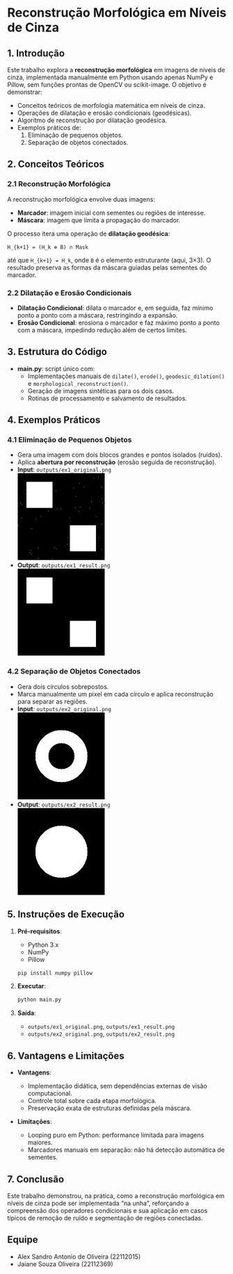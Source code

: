 # Reconstrução Morfológica em Níveis de Cinza

## 1. Introdução

Este trabalho explora a **reconstrução morfológica** em imagens de níveis de cinza, implementada manualmente em Python usando apenas NumPy e Pillow, sem funções prontas de OpenCV ou scikit-image. O objetivo é demonstrar:

- Conceitos teóricos de morfologia matemática em níveis de cinza.
- Operações de dilatação e erosão condicionais (geodésicas).
- Algoritmo de reconstrução por dilatação geodésica.
- Exemplos práticos de:
  1. Eliminação de pequenos objetos.
  2. Separação de objetos conectados.

## 2. Conceitos Teóricos

### 2.1 Reconstrução Morfológica

A reconstrução morfológica envolve duas imagens:

- **Marcador**: imagem inicial com sementes ou regiões de interesse.
- **Máscara**: imagem que limita a propagação do marcador.

O processo itera uma operação de **dilatação geodésica**:

```none
H_{k+1} = (H_k ⊕ B) ∩ Mask
```

até que `H_{k+1} = H_k`, onde `B` é o elemento estruturante (aqui, 3×3). O resultado preserva as formas da máscara guiadas pelas sementes do marcador.

### 2.2 Dilatação e Erosão Condicionais

- **Dilatação Condicional**: dilata o marcador e, em seguida, faz mínimo ponto a ponto com a máscara, restringindo a expansão.
- **Erosão Condicional**: erosiona o marcador e faz máximo ponto a ponto com a máscara, impedindo redução além de certos limites.

## 3. Estrutura do Código

- **main.py**: script único com:
  - Implementações manuais de `dilate()`, `erode()`, `geodesic_dilation()` e `morphological_reconstruction()`.
  - Geração de imagens sintéticas para os dois casos.
  - Rotinas de processamento e salvamento de resultados.

## 4. Exemplos Práticos

### 4.1 Eliminação de Pequenos Objetos

- Gera uma imagem com dois blocos grandes e pontos isolados (ruídos).
- Aplica **abertura por reconstrução** (erosão seguida de reconstrução).
- **Input**: `outputs/ex1_original.png`  
  ![ex1_original](outputs/ex1_original.png)
- **Output**: `outputs/ex1_result.png`  
  ![ex1_result](outputs/ex1_result.png)

### 4.2 Separação de Objetos Conectados

- Gera dois círculos sobrepostos.
- Marca manualmente um pixel em cada círculo e aplica reconstrução para separar as regiões.
- **Input**: `outputs/ex2_original.png`  
  ![ex2_original](outputs/ex2_original.png)
- **Output**: `outputs/ex2_result.png`  
  ![ex2_result](outputs/ex2_result.png)

## 5. Instruções de Execução

1. **Pré-requisitos**:

   - Python 3.x
   - NumPy
   - Pillow

   ```bash
   pip install numpy pillow
   ```

2. **Executar**:

   ```bash
   python main.py
   ```

3. **Saída**:
   - `outputs/ex1_original.png`, `outputs/ex1_result.png`
   - `outputs/ex2_original.png`, `outputs/ex2_result.png`

## 6. Vantagens e Limitações

- **Vantagens**:

  - Implementação didática, sem dependências externas de visão computacional.
  - Controle total sobre cada etapa morfológica.
  - Preservação exata de estruturas definidas pela máscara.

- **Limitações**:
  - Looping puro em Python: performance limitada para imagens maiores.
  - Marcadores manuais em separação: não há detecção automática de sementes.

## 7. Conclusão

Este trabalho demonstrou, na prática, como a reconstrução morfológica em níveis de cinza pode ser implementada “na unha”, reforçando a compreensão dos operadores condicionais e sua aplicação em casos típicos de remoção de ruído e segmentação de regiões conectadas.

## Equipe
- Alex Sandro Antonio de Oliveira (22112015)
- Jaiane Souza Oliveira (22112369)
